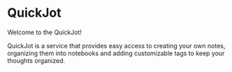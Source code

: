 # QuickJot
Welcome to the QuickJot!

QuickJot is a service that provides easy access to creating your own notes, organizing them into notebooks and adding customizable tags to keep your thoughts organized.
